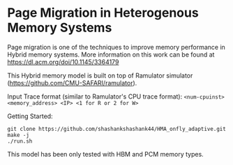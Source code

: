 # Page Migration in Heterogenous Memory Systems

Page migration is one of the techniques to improve memory performance in Hybrid memory systems. More information on this work can be found at https://dl.acm.org/doi/10.1145/3364179

This Hybrid memory model is built on top of Ramulator simulator (https://github.com/CMU-SAFARI/ramulator).

Input Trace format (similar to Ramulator's CPU trace format):
`<num-cpuinst> <memory_address> <IP> <1 for R or 2 for W>`

Getting Started:

  `git clone https://github.com/shashankshashank44/HMA_onfly_adaptive.git`\
  `make -j`\
  `./run.sh`

This model has been only tested with HBM and PCM memory types.
